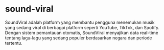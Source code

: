 # sound-viral
SoundViral adalah platform yang membantu pengguna menemukan musik yang sedang viral di berbagai platform seperti YouTube, TikTok, dan Spotify. Dengan sistem pemantauan otomatis, SoundViral menyajikan data real-time tentang lagu-lagu yang sedang populer berdasarkan negara dan periode tertentu.
